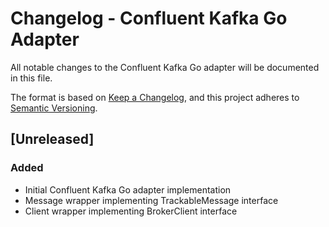 # Changelog - Confluent Kafka Go Adapter

All notable changes to the Confluent Kafka Go adapter will be documented in this file.

The format is based on [Keep a Changelog](https://keepachangelog.com/en/1.1.0/),
and this project adheres to [Semantic Versioning](https://semver.org/spec/v2.0.0.html).

## [Unreleased]

### Added
- Initial Confluent Kafka Go adapter implementation
- Message wrapper implementing TrackableMessage interface
- Client wrapper implementing BrokerClient interface  